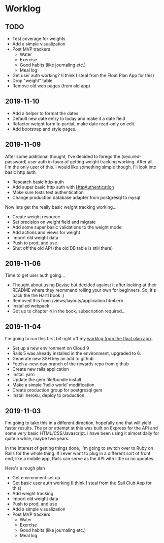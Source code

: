 # Worklog

## TODO

- Test coverage for weights
- Add a simple visualization
- Post MVP trackers
  - Water
  - Exercise
  - Good habits (like journaling etc.)
  - Meal log
- Get user auth working? (I think I steal from the Float Plan App for this)
- Drop "weight" table
- Remove old web pages (from old app)

## 2019-11-10

- Add a helper to format the dates
- Default new date entry to today and make it a date field
- Refactor weight form to partial, make date read-only on edit.
- Add bootstrap and style pages.

## 2019-11-09

After some additional thought, I've decided to forego the (secured-password) user auth in favor of getting weight tracking working. After all, I'm the only user of this. I would like something simple though. I'll look into basic http auth.

- Research basic http-auth
- Add super basic http auth with [HttpAuthentication](https://api.rubyonrails.org/classes/ActionController/HttpAuthentication/Basic.html)
- Make sure tests test authentication
- Change production database adapter from postgresql to mysql

Now lets get the really basic weight tracking working...

- Create weight resource
- Set precision on weight field and migrate
- Add some super basic validations to the weight model
- Add actions and views for weight
- Import old weight data
- Push to prod, and use
- Shut off the old API (the old DB table is still there)
 
## 2019-11-06

Time to get user auth going...

- Thought about using [Devise](https://github.com/plataformatec/devise) but decided against it after looking at their README where they reommend rolling your own for beginners. So, it's back the the Hartl book :)
- Removed this from /views/layouts/application.html.erb
- Installed webpack
- Got up to chapter 4 in the book, subscription required...


## 2019-11-04

I'm going to run this first bit right off my [worklog from the float plan app](https://github.com/jpreardon/float-plan/blob/master/WORKLOG.md)...

- Set up a new environment on Cloud 9
- Rails 5 was already installed in the environment, upgraded to 6.
- Generate new SSH key an add to github
- Fetch a-new-day branch of the rewards repo from github
- Create new rails application
- Install yarn
- Update the gem file/bundle install
- Make a simple 'hello world' modification
- Create production group for postgresql gem
- Install heroku, deploy to production

## 2019-11-03

I'm going to take this in a different direction, hopefully one that will yield faster results. The prior attempt at this was built on Express for the API and some very basic HTML/CSS/Javascript. I have been using it almost daily for quite a while, maybe two years.

In the interest of getting things done, I'm going to switch over to Ruby on Rails for the whole thing. If I ever want to plug in a different sort of front end, like a mobile app, Rails can serve as the API with little or no updates.

Here's a rough plan

- Get environment set up
- Get basic user auth working (I think I steal from the Sail Club App for this)
- Add weight tracking
- Import old weight data
- Push to prod, and use
- Add a simple visualization
- Post MVP trackers
  - Water
  - Exercise
  - Good habits (like journaling etc.)
  - Meal log